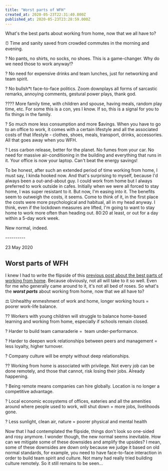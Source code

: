 ```yaml
---
title: "Worst parts of WFH"
created_at: 2020-05-23T22:31:40.000Z
published_at: 2020-05-23T23:28:59.000Z
---
```

What's the best parts about working from home, now that we all have to? 

  

⏰ Time and sanity saved from crowded commutes in the morning and evening.

? No pants, no shirts, no socks, no shoes. This is a game-changer. Why do we need those to work anyway!?

? No need for expensive drinks and team lunches, just for networking and team spirit.

? No bullsh\*t face-to-face politics. Zoom downplays all forms of sarcastic remarks, annoying comments, gestural power plays, thank god. 

?‍?‍?‍? More family time, with children and spouse, having meals, random play time, etc. For some this is a con, yes I know. If so, this is a signal for you to fix things in the family. 

? So much more less consumption and more $avings. When you have to go to an office to work, it comes with a certain lifestyle and all the associated costs of that lifestyle - clothes, shoes, meals, transport, drinks, accessories. All that goes away when you WFH.

? Less carbon release, better for the planet. No fumes from your car. No need for massive air-conditioning in the building and everything that runs in it. Your office is now your laptop. Can't beat the energy savings! 

  

To be honest, after such an extended period of time working from home, I must say, I kinda hooked now. And that's surprising to myself, because I'd always been a out-and-about guy. I could work from home but I always preferred to work outside in cafes. Initially when we were all forced to stay home, I was super resistant to it. But now, I'm easing into it. The benefits seem to outweigh the costs, it seems. Come to think of it, in the first place the costs were more psychological and habitual, all in my head anyway. I think, even if the lockdown measures are lifted, I'm going to want to stay home to work more often than heading out. 80:20 at least, or out for a day within a 5-day work week.

  

New normal, indeed.

  

\----------

  

23 May 2020

**Worst parts of WFH**
----------------------

I knew I had to write the flipside of this [previous post about the best parts of working from home](https://cowriters.app/words/best-parts-of-wfh-403805ebbed6e318d8). Because obviously, not all will take to it so well. Even for me who generally came around to it, it's not all bed of roses. So what's the _**worst parts**_ about working from home, now that we all have to?

  

⚖️ Unhealthy enmeshment of work and home, longer working hours = poorer work-life balance.

?? Workers with young children will struggle to balance home-based learning and working from home, especially if schools remain closed.

? Harder to build team camaraderie =  team under-performance.

? Harder to deepen work relationships between peers and management = less loyalty, higher turnover.

? Company culture will be empty without deep relationships.

?‍? Working from home is associated with privilege. Not every job can be done remotely, and those that cannot, risk losing their jobs. Already happening.

? Being remote means companies can hire globally. Location is no longer a competitive advantage.

? Local economic ecosystems of offices, eateries and all the amenities around where people used to work, will shut down = more jobs, livelihoods gone.

? Less sunlight, clean air, nature = poorer physical and mental health

  

Now that I had contemplated the flipside, things don't look so one-sided and rosy anymore. I wonder though, the new normal seems inevitable. How can we mitigate some of these downsides and amplify the upsides? I mean, some of these downsides are down only because we judge it based on old normal standards, for example, you need to have face-to-face interaction in order to build team spirit and culture. Not many had really tried building culture remotely. So it still remains to be seen...
